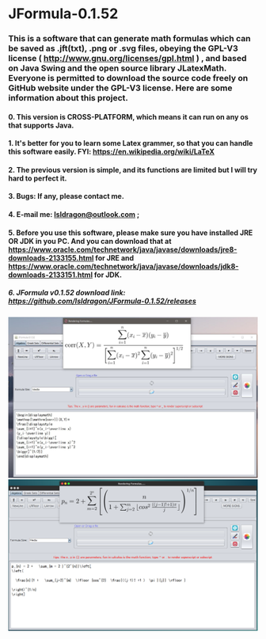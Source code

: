 # JFormula-0.1.52
### This is a software that can generate math formulas which can be saved as .jft(txt), .png or .svg files, obeying the GPL-V3 license ( http://www.gnu.org/licenses/gpl.html ) , and based on Java Swing and the open source library JLatexMath. Everyone is permitted to download the source code freely on GitHub website under the GPL-V3 license. Here are some information about this project.
#### 0. This version is CROSS-PLATFORM, which means it can run on any os that supports Java.
#### 1. It's better for you to learn some Latex grammer, so that you can handle this software easily. FYI: https://en.wikipedia.org/wiki/LaTeX
#### 2. The previous version is simple, and its functions are limited but I will try hard to perfect it.
#### 3. Bugs: If any, please contact me.
#### 4. E-mail me: lsldragon@outlook.com ;
#### 5. Before you use this software, please make sure you have installed JRE OR JDK in you PC. And you can download that at https://www.oracle.com/technetwork/java/javase/downloads/jre8-downloads-2133155.html for JRE and https://www.oracle.com/technetwork/java/javase/downloads/jdk8-downloads-2133151.html for JDK.
##### 6. JFormula v0.1.52 download link: https://github.com/lsldragon/JFormula-0.1.52/releases

![avatar](screenshots/windows.JPG)
![avatar](screenshots/linux.png)
